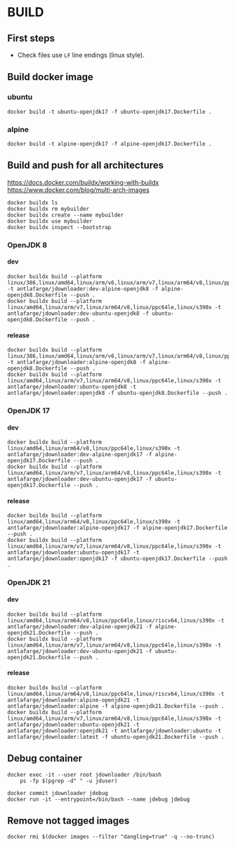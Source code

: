# BUILD

## First steps

- Check files use `LF` line endings (linux style).  

## Build docker image

### ubuntu

    docker build -t ubuntu-openjdk17 -f ubuntu-openjdk17.Dockerfile .

### alpine

    docker build -t alpine-openjdk17 -f alpine-openjdk17.Dockerfile .

## Build and push for all architectures

https://docs.docker.com/buildx/working-with-buildx  
https://www.docker.com/blog/multi-arch-images  

    docker buildx ls
    docker buildx rm mybuilder
    docker buildx create --name mybuilder
    docker buildx use mybuilder
    docker buildx inspect --bootstrap

### OpenJDK 8

#### dev

    docker buildx build --platform linux/386,linux/amd64,linux/arm/v6,linux/arm/v7,linux/arm64/v8,linux/ppc64le,linux/s390x -t antlafarge/jdownloader:dev-alpine-openjdk8 -f alpine-openjdk8.Dockerfile --push .
    docker buildx build --platform linux/amd64,linux/arm/v7,linux/arm64/v8,linux/ppc64le,linux/s390x -t antlafarge/jdownloader:dev-ubuntu-openjdk8 -f ubuntu-openjdk8.Dockerfile --push .

#### release

    docker buildx build --platform linux/386,linux/amd64,linux/arm/v6,linux/arm/v7,linux/arm64/v8,linux/ppc64le,linux/s390x -t antlafarge/jdownloader:alpine-openjdk8 -f alpine-openjdk8.Dockerfile --push .
    docker buildx build --platform linux/amd64,linux/arm/v7,linux/arm64/v8,linux/ppc64le,linux/s390x -t antlafarge/jdownloader:ubuntu-openjdk8 -t antlafarge/jdownloader:openjdk8 -f ubuntu-openjdk8.Dockerfile --push .

### OpenJDK 17

#### dev

    docker buildx build --platform linux/amd64,linux/arm64/v8,linux/ppc64le,linux/s390x -t antlafarge/jdownloader:dev-alpine-openjdk17 -f alpine-openjdk17.Dockerfile --push .
    docker buildx build --platform linux/amd64,linux/arm/v7,linux/arm64/v8,linux/ppc64le,linux/s390x -t antlafarge/jdownloader:dev-ubuntu-openjdk17 -f ubuntu-openjdk17.Dockerfile --push .

#### release

    docker buildx build --platform linux/amd64,linux/arm64/v8,linux/ppc64le,linux/s390x -t antlafarge/jdownloader:alpine-openjdk17 -f alpine-openjdk17.Dockerfile --push .
    docker buildx build --platform linux/amd64,linux/arm/v7,linux/arm64/v8,linux/ppc64le,linux/s390x -t antlafarge/jdownloader:ubuntu-openjdk17 -t antlafarge/jdownloader:openjdk17 -f ubuntu-openjdk17.Dockerfile --push .

### OpenJDK 21

#### dev

    docker buildx build --platform linux/amd64,linux/arm64/v8,linux/ppc64le,linux/riscv64,linux/s390x -t antlafarge/jdownloader:dev-alpine-openjdk21 -f alpine-openjdk21.Dockerfile --push .
    docker buildx build --platform linux/amd64,linux/arm/v7,linux/arm64/v8,linux/ppc64le,linux/s390x -t antlafarge/jdownloader:dev-ubuntu-openjdk21 -f ubuntu-openjdk21.Dockerfile --push .

#### release

    docker buildx build --platform linux/amd64,linux/arm64/v8,linux/ppc64le,linux/riscv64,linux/s390x -t antlafarge/jdownloader:alpine-openjdk21 -t antlafarge/jdownloader:alpine -f alpine-openjdk21.Dockerfile --push .
    docker buildx build --platform linux/amd64,linux/arm/v7,linux/arm64/v8,linux/ppc64le,linux/s390x -t antlafarge/jdownloader:ubuntu-openjdk21 -t antlafarge/jdownloader:openjdk21 -t antlafarge/jdownloader:ubuntu -t antlafarge/jdownloader:latest -f ubuntu-openjdk21.Dockerfile --push .

## Debug container

    docker exec -it --user root jdownloader /bin/bash
        ps -fp $(pgrep -d" " -u jduser)

    docker commit jdownloader jdebug
    docker run -it --entrypoint=/bin/bash --name jdebug jdebug

## Remove not tagged images

    docker rmi $(docker images --filter "dangling=true" -q --no-trunc)
